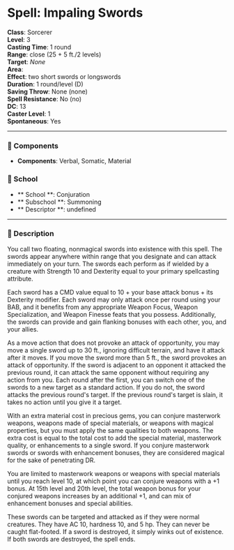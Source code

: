 
# Spell: Impaling Swords
**Class**: Sorcerer  
**Level**: 3  
**Casting Time**: 1 round  
**Range**: close (25 + 5 ft./2 levels)  
**Target**: _None_  
**Area**:   
**Effect**: two short swords or longswords  
**Duration**: 1 round/level (D)  
**Saving Throw**: None (none)  
**Spell Resistance**: No (no)  
**DC**: 13  
**Caster Level**: 1  
**Spontaneous**: Yes

---

### 🔮 Components
- **Components**: Verbal, Somatic, Material

### 🏫 School
- ** School **: Conjuration
- ** Subschool **: Summoning
- ** Descriptor **: undefined
---

### 📜 Description
You call two floating, nonmagical swords into existence with this spell. The swords appear anywhere within range that you designate and can attack immediately on your turn. The swords each perform as if wielded by a creature with Strength 10 and Dexterity equal to your primary spellcasting attribute.

Each sword has a CMD value equal to 10 + your base attack bonus + its Dexterity modifier. Each sword may only attack once per round using your BAB, and it benefits from any appropriate Weapon Focus, Weapon Specialization, and Weapon Finesse feats that you possess. Additionally, the swords can provide and gain flanking bonuses with each other, you, and your allies.

As a move action that does not provoke an attack of opportunity, you may move a single sword up to 30 ft., ignoring difficult terrain, and have it attack after it moves. If you move the sword more than 5 ft., the sword provokes an attack of opportunity. If the sword is adjacent to an opponent it attacked the previous round, it can attack the same opponent without requiring any action from you. Each round after the first, you can switch one of the swords to a new target as a standard action. If you do not, the sword attacks the previous round's target. If the previous round's target is slain, it takes no action until you give it a target.

With an extra material cost in precious gems, you can conjure masterwork weapons, weapons made of special materials, or weapons with magical properties, but you must apply the same qualities to both weapons. The extra cost is equal to the total cost to add the special material, masterwork quality, or enhancements to a single sword. If you conjure masterwork swords or swords with enhancement bonuses, they are considered magical for the sake of penetrating DR.

You are limited to masterwork weapons or weapons with special materials until you reach level 10, at which point you can conjure weapons with a +1 bonus. At 15th level and 20th level, the total weapon bonus for your conjured weapons increases by an additional +1, and can mix of enhancement bonuses and special abilities.

These swords can be targeted and attacked as if they were normal creatures. They have AC 10, hardness 10, and 5 hp. They can never be caught flat-footed. If a sword is destroyed, it simply winks out of existence. If both swords are destroyed, the spell ends.
